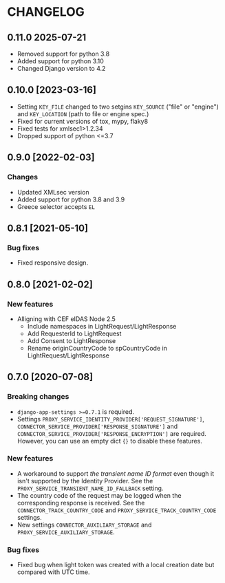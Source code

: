 CHANGELOG
=========

0.11.0 2025-07-21
-----------------

* Removed support for python 3.8
* Added support for python 3.10
* Changed Django version to 4.2

0.10.0 [2023-03-16]
----------

* Setting `KEY_FILE` changed to two setgins `KEY_SOURCE` ("file" or "engine") and `KEY_LOCATION` (path to file or engine spec.)
* Fixed for current versions of tox, mypy, flaky8
* Fixed tests for xmlsec1>1.2.34
* Dropped support of python <=3.7

0.9.0 [2022-02-03]
------------------

### Changes

* Updated XMLsec version
* Added support for python 3.8 and 3.9
* Greece selector accepts `EL`

0.8.1 [2021-05-10]
------------------

### Bug fixes

* Fixed responsive design.

0.8.0 [2021-02-02]
------------------

### New features

* Alligning with CEF eIDAS Node 2.5
    * Include namespaces in LightRequest/LightResponse
    * Add RequesterId to LightRequest
    * Add Consent to LightResponse
    * Rename originCountryCode to spCountryCode in LightRequest/LightResponse

0.7.0 [2020-07-08]
------------------

### Breaking changes

* `django-app-settings >=0.7.1` is required.
* Settings `PROXY_SERVICE_IDENTITY_PROVIDER['REQUEST_SIGNATURE']`, `CONNECTOR_SERVICE_PROVIDER['RESPONSE_SIGNATURE']` and `CONNECTOR_SERVICE_PROVIDER['RESPONSE_ENCRYPTION']` are required.
  However, you can use an empty dict `{}` to disable these features.

### New features

* A workaround to support *the transient name ID format* even though it isn't supported by the Identity Provider.
  See the `PROXY_SERVICE_TRANSIENT_NAME_ID_FALLBACK` setting.
* The country code of the request may be logged when the corresponding response is received.
  See the `CONNECTOR_TRACK_COUNTRY_CODE` and `PROXY_SERVICE_TRACK_COUNTRY_CODE` settings.
* New settings `CONNECTOR_AUXILIARY_STORAGE` and `PROXY_SERVICE_AUXILIARY_STORAGE`.

### Bug fixes

* Fixed bug when light token was created with a local creation date but compared with UTC time.
